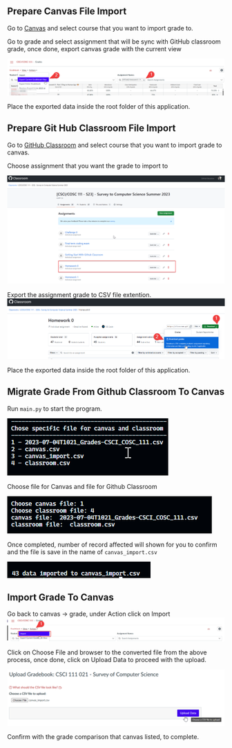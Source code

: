 ## Prepare Canvas File Import

Go to [Canvas](https://aupp.instructure.com/) and select course that you want to import grade to.

Go to grade and select assignment that will be sync with GitHub classroom grade, once done, export canvas grade with the current view

![canvas_grade_export](resources/image.png)

Place the exported data inside the root folder of this application.

## Prepare Git Hub Classroom File Import

Go to [GitHub Classroom](https://classroom.github.com/classrooms) and select course that you want to import grade to canvas.

Choose assignment that you want the grade to import to

![github_assignment](resources/github_assignment.png)

Export the assignment grade to CSV file extention.
![github_export_grade](resources/github_export_grade.png)

Place the exported data inside the root folder of this application.

## Migrate Grade From Github Classroom To Canvas

Run `main.py` to start the program.

![choose_file](resources/choose_file.png)

Choose file for Canvas and file for Github Classroom

![chosen_file](resources/chosen_file.png)

Once completed, number of record affected will shown for you to confirm and the file is save in the name of `canvas_import.csv`

![migrate_result](resources/migrate_result.png)

## Import Grade To Canvas

Go back to canvas -> grade, under Action click on Import
![import_grade_ui](resources/import_grade.png)

Click on Choose File and browser to the converted file from the above process, once done, click on Upload Data to proceed with the upload.

![chose_import_file](resources/chose_import_file.png)

Confirm with the grade comparison that canvas listed, to complete.
